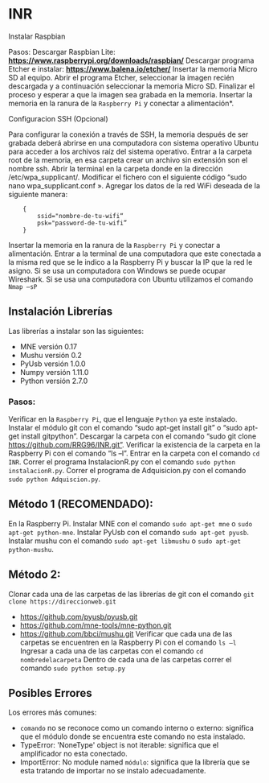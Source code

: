 # INR
Instalar Raspbian

Pasos:
Descargar Raspbian Lite: **https://www.raspberrypi.org/downloads/raspbian/**
Descargar programa Etcher e  instalar: **https://www.balena.io/etcher/**
Insertar la memoria Micro SD al equipo.
Abrir el programa Etcher, seleccionar la imagen recién descargada y a continuación seleccionar la memoria Micro SD.
Finalizar el proceso y esperar a que la imagen sea grabada en la memoria.
Insertar la memoria en la ranura de la `Raspberry Pi` y conectar a alimentación*.

Configuracion SSH (Opcional)

Para configurar la conexión a través de SSH, la memoria después de ser grabada deberá abrirse en una computadora con sistema operativo Ubuntu para acceder a los archivos raíz del sistema operativo.
Entrar a la carpeta root de la memoria, en esa carpeta crear un archivo sin extensión son el nombre ssh.
Abrir la terminal en la carpeta donde en la dirección /etc/wpa_supplicant/.
Modificar el fichero con el siguiente código “sudo nano wpa_supplicant.conf ».
Agregar los datos de la red WiFi deseada de la siguiente manera:
```	network=
	{
		ssid="nombre-de-tu-wifi“
		psk="password-de-tu-wifi”
	}
```
Insertar la memoria en la ranura de la `Raspberry Pi` y conectar a alimentación.
Entrar a la terminal de una computadora que este conectada a la misma red que se le indico a la Raspberry Pi y buscar la IP que la red le asigno.
Si se usa un computadora con Windows se puede ocupar Wireshark.
Si se usa una computadora con Ubuntu  utilizamos el comando `Nmap –sP`

## Instalación Librerías

Las librerías a instalar son las siguientes:
 - MNE versión 0.17
 - Mushu versión 0.2
 - PyUsb versión 1.0.0
 - Numpy versión 1.11.0
 - Python versión 2.7.0

### Pasos:
Verificar en la `Raspberry Pi`, que el lenguaje `Python` ya este instalado.
Instalar el módulo git con el comando “sudo apt-get install git” o “sudo apt-get install gitpython”.
Descargar la carpeta con el comando “sudo git clone https://github.com/RRG96/INR.git”.
Verificar la existencia de la carpeta en la Raspberry Pi con el comando “ls –l”.
Entrar en la carpeta con el comando `cd INR`.
Correr el programa InstalacionR.py con el comando `sudo python instalacionR.py`.
Correr el programa de Adquisicion.py con el comando `sudo python Adquiscion.py`.

## Método 1 (RECOMENDADO):
En la Raspberry Pi.
Instalar MNE con el comando `sudo apt-get mne` o `sudo apt-get python-mne`.
Instalar PyUsb con el comando `sudo apt-get pyusb`.
Instalar mushu con el comando `sudo apt-get libmushu` o `sudo apt-get python-mushu`.

## Método 2:
Clonar cada una de las carpetas de las librerías de git con el comando `git clone https://direccionweb.git`
- https://github.com/pyusb/pyusb.git
- https://github.com/mne-tools/mne-python.git
- https://github.com/bbci/mushu.git
Verificar que cada una de las carpetas se encuentren en la Raspberry Pi con el comando `ls –l`
Ingresar a cada una de las carpetas con el comando `cd nombredelacarpeta`
Dentro de cada una de las carpetas correr el comando `sudo python setup.py` 

## Posibles Errores

Los errores más comunes:
- `comando` no se reconoce como un comando interno o externo: significa que el módulo donde se encuentra este comando no esta instalado.
- TypeError: 'NoneType' object is not iterable: significa que el amplificador no esta conectado.
- ImportError: No module named `módulo`: significa que la librería que se esta tratando de importar no se instalo adecuadamente.
